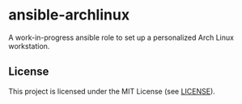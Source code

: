 # ansible-archlinux

A work-in-progress ansible role to set up a personalized Arch Linux
workstation.

## License

This project is licensed under the MIT License (see [LICENSE](LICENSE)).
